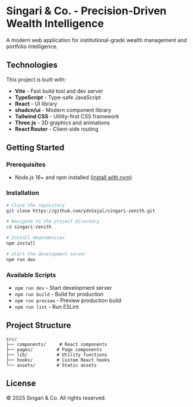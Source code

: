 # Singari & Co. - Precision-Driven Wealth Intelligence

A modern web application for institutional-grade wealth management and portfolio intelligence.

## Technologies

This project is built with:

- **Vite** - Fast build tool and dev server
- **TypeScript** - Type-safe JavaScript
- **React** - UI library
- **shadcn/ui** - Modern component library
- **Tailwind CSS** - Utility-first CSS framework
- **Three.js** - 3D graphics and animations
- **React Router** - Client-side routing

## Getting Started

### Prerequisites

- Node.js 16+ and npm installed ([install with nvm](https://github.com/nvm-sh/nvm#installing-and-updating))

### Installation

```sh
# Clone the repository
git clone https://github.com/ydvSajal/singari-zenith.git

# Navigate to the project directory
cd singari-zenith

# Install dependencies
npm install

# Start the development server
npm run dev
```

### Available Scripts

- `npm run dev` - Start development server
- `npm run build` - Build for production
- `npm run preview` - Preview production build
- `npm run lint` - Run ESLint

## Project Structure

```
src/
├── components/     # React components
├── pages/         # Page components
├── lib/           # Utility functions
├── hooks/         # Custom React hooks
└── assets/        # Static assets
```

## License

© 2025 Singari & Co. All rights reserved.
